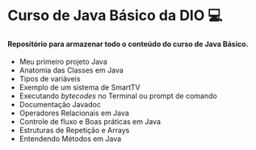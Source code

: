 # Curso de Java Básico da DIO :computer:	
#### Repositório para armazenar todo o conteúdo do curso de Java Básico.

- Meu primeiro projeto Java
- Anatomia das Classes em Java
- Tipos de variáveis
- Exemplo de um sistema de SmartTV
- Executando _bytecodes_ no Terminal ou prompt de comando
- Documentação Javadoc
- Operadores Relacionais em Java
- Controle de fluxo e Boas práticas em Java
- Estruturas de Repetição e Arrays
- Entendendo Métodos em Java

